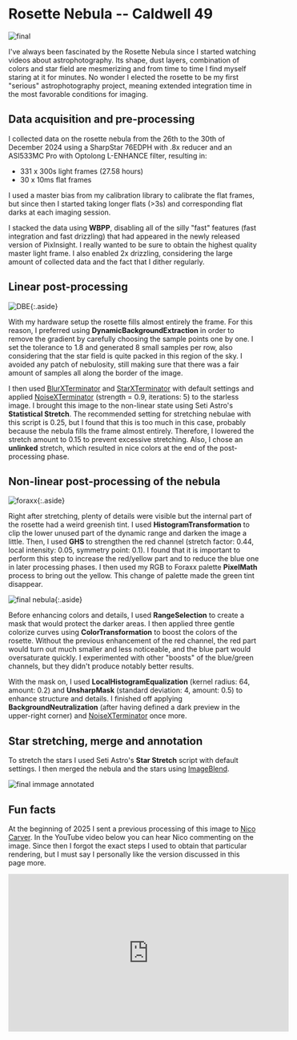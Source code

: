 # Rosette Nebula -- Caldwell 49

![final](final.png)

I've always been fascinated by the Rosette Nebula since I started watching
videos about astrophotography. Its shape, dust layers, combination of colors and
star field are mesmerizing and from time to time I find myself staring at it for
minutes. No wonder I elected the rosette to be my first "serious"
astrophotography project, meaning extended integration time in the most
favorable conditions for imaging.

## Data acquisition and pre-processing

I collected data on the rosette nebula from the 26th to the 30th of December
2024 using a SharpStar 76EDPH with .8x reducer and an ASI533MC Pro with Optolong
L-ENHANCE filter, resulting in:

* 331 x 300s light frames (27.58 hours)
* 30 x 10ms flat frames

I used a master bias from my calibration library to calibrate the flat frames,
but since then I started taking longer flats (>3s) and corresponding flat darks
at each imaging session.

I stacked the data using **WBPP**, disabling all of the silly "fast" features
(fast integration and fast drizzling) that had appeared in the newly released
version of PixInsight. I really wanted to be sure to obtain the highest quality
master light frame. I also enabled 2x drizzling, considering the large amount of
collected data and the fact that I dither regularly.

## Linear post-processing

![DBE](dbe.png){:.aside}

With my hardware setup the rosette fills almost entirely the frame. For this
reason, I preferred using **DynamicBackgroundExtraction** in order to remove the
gradient by carefully choosing the sample points one by one. I set the tolerance
to 1.8 and generated 8 small samples per row, also considering that the star
field is quite packed in this region of the sky. I avoided any patch of
nebulosity, still making sure that there was a fair amount of samples all along
the border of the image.

I then used [BlurXTerminator] and [StarXTerminator] with default settings and
applied [NoiseXTerminator] (strength = 0.9, iterations: 5) to the starless
image. I brought this image to the non-linear state using Seti Astro's
**Statistical Stretch**. The recommended setting for stretching nebulae with
this script is 0.25, but I found that this is too much in this case, probably
because the nebula fills the frame almost entirely. Therefore, I lowered the
stretch amount to 0.15 to prevent excessive stretching. Also, I chose an
**unlinked** stretch, which resulted in nice colors at the end of the
post-processing phase.

## Non-linear post-processing of the nebula

![foraxx](foraxx.png){:.aside}

Right after stretching, plenty of details were visible but the internal part of
the rosette had a weird greenish tint. I used **HistogramTransformation** to
clip the lower unused part of the dynamic range and darken the image a little.
Then, I used **GHS** to strengthen the red channel (stretch factor: 0.44, local
intensity: 0.05, symmetry point: 0.1). I found that it is important to perform
this step to increase the red/yellow part and to reduce the blue one in later
processing phases. I then used my RGB to Foraxx palette **PixelMath** process to
bring out the yellow. This change of palette made the green tint disappear.

![final nebula](final_nebula.png){:.aside}

Before enhancing colors and details, I used **RangeSelection** to create a mask
that would protect the darker areas. I then applied three gentle colorize curves
using **ColorTransformation** to boost the colors of the rosette. Without the
previous enhancement of the red channel, the red part would turn out much
smaller and less noticeable, and the blue part would oversaturate quickly. I
experimented with other "boosts" of the blue/green channels, but they didn't
produce notably better results.

With the mask on, I used **LocalHistogramEqualization** (kernel radius: 64,
amount: 0.2) and **UnsharpMask** (standard deviation: 4, amount: 0.5) to enhance
structure and details. I finished off applying **BackgroundNeutralization**
(after having defined a dark preview in the upper-right corner) and
[NoiseXTerminator] once more.

## Star stretching, merge and annotation

To stretch the stars I used Seti Astro's **Star Stretch** script with default
settings. I then merged the nebula and the stars using [ImageBlend].

![final immage annotated](final_annotated.png)

## Fun facts

At the beginning of 2025 I sent a previous processing of this image to [Nico
Carver](https://www.nebulaphotos.com/). In the YouTube video below you can hear
Nico commenting on the image. Since then I forgot the exact steps I used to
obtain that particular rendering, but I must say I personally like the version
discussed in this page more.

<center>
<iframe class="aside" width="560" height="315" src="https://www.youtube.com/embed/0zIyk7q5ivs?si=cs_5MTuC8OQ50muz&amp;start=4399" title="YouTube video player" frameborder="0" allow="accelerometer; autoplay; clipboard-write; encrypted-media; gyroscope; picture-in-picture; web-share" referrerpolicy="strict-origin-when-cross-origin" allowfullscreen></iframe>
</center>

[BlurXTerminator]: https://www.rc-astro.com/software/bxt/
[StarXTerminator]: https://www.rc-astro.com/software/sxt/
[NoiseXTerminator]: https://www.rc-astro.com/software/nxt/
[ImageBlend]: https://cosmicphotons.com/scripts/
